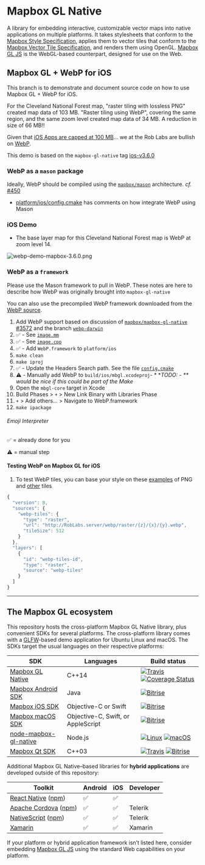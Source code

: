 # Mapbox GL Native

A library for embedding interactive, customizable vector maps into native applications on multiple platforms. It takes stylesheets that conform to the [Mapbox Style Specification](https://github.com/mapbox/mapbox-gl-style-spec/), applies them to vector tiles that conform to the [Mapbox Vector Tile Specification](https://github.com/mapbox/vector-tile-spec), and renders them using OpenGL. [Mapbox GL JS](https://github.com/mapbox/mapbox-gl-js) is the WebGL-based counterpart, designed for use on the Web.

## Mapbox GL + WebP for iOS

This branch is to demonstrate and document source code on how to use Mapbox GL + WebP for iOS.

For the Cleveland National Forest map, "raster tiling with lossless PNG" created map data of 103 MB.  "Raster tiling using WebP", covering the same region, and the same zoom level created map data of 34 MB.  A reduction in size of 66 MB!!

Given that [iOS Apps are capped at 100 MB](https://developer.apple.com/library/content/documentation/LanguagesUtilities/Conceptual/iTunesConnect_Guide/Chapters/SubmittingTheApp.html)... we at the Rob Labs are bullish on [WebP](http://RobLabs.com/webp).


This demo is based on the `mapbox-gl-native` tag  [ios-v3.6.0](https://github.com/mapbox/mapbox-gl-native/tree/ios-v3.6.0)

### WebP as a `mason` package

Ideally, WebP should be compiled using the [`mapbox/mason`](https://github.com/mapbox/mason) architecture.  *cf.* [#450](https://github.com/mapbox/mason/issues/450)

*  [platform/ios/config.cmake](platform/ios/config.cmake#L4) has comments on how integrate WebP using Mason

### iOS Demo

* The base layer map for this Cleveland National Forest map is WebP at zoom level 14.

![webp-demo-mapbox-3.6.0.png](http://www.roblabs.com/assets/img/1970-01-01-webp-webp-demo-mapbox-3.6.0.png)

### WebP as a `framework`

Please use the Mason framework to pull in WebP.  These notes are here to describe how WebP was originally brought into `mapbox-gl-native`

You can also use the precompiled WebP framework downloaded from the [WebP source](https://developers.google.com/speed/webp/download).

1. Add WebP support based on discussion of [`mapbox/mapbox-gl-native` #3572](https://github.com/mapbox/mapbox-gl-native/issues/3572) and the branch [`webp-darwin`](https://github.com/mapbox/mapbox-gl-native/tree/webp-darwin)
  1. ✅ - See   [`image.mm`](platform/darwin/src/image.mm)
  1. ✅ - See  [`image.cpp`](platform/default/image.cpp)
1. ✅ - Add `WebP.framework` to `platform/ios`
1. `make clean`
1. `make iproj`
1. ✅ - Update the Headers Search path.  See the file  [`config.cmake`](platform/ios/config.cmake#L87)
1. ⚠️ - Manually add WebP to `build/ios/mbgl.xcodeproj`- * **TODO: - ** would be nice if this could be part of the Make*
  1. Open the `mbgl-core` target in Xcode
  1. Build Phases > `+` > New Link Binary with Libraries Phase
  1. `+` > Add others... > Navigate to WebP.framework
1. `make ipackage`

###### Emoji Interpreter

✅ = already done for you

⚠️ = manual step

#### Testing WebP on Mapbox GL for iOS

1. To test WebP tiles, you can base your style on these [examples](https://www.mapbox.com/ios-sdk/api/3.6.0/tile-url-templates.html) of PNG and [other](https://www.mapbox.com/mapbox-gl-js/example/third-party/) tiles

``` javascript
{
  "version": 8,
  "sources": {
    "webp-tiles": {
      "type": "raster",
      "url": "http://RobLabs.server/webp/raster/{z}/{x}/{y}.webp",
      "tileSize": 512
    }
  },
  "layers": [
    {
      "id": "webp-tiles-id",
      "type": "raster",
      "source": "webp-tiles"
    }
  ]
}
```
-----

## The Mapbox GL ecosystem

This repository hosts the cross-platform Mapbox GL Native library, plus convenient SDKs for several platforms. The cross-platform library comes with a [GLFW](https://github.com/glfw/glfw)-based demo application for Ubuntu Linux and macOS. The SDKs target the usual languages on their respective platforms:

| SDK                                     | Languages                          | Build status                             |
| --------------------------------------- | ---------------------------------- | ---------------------------------------- |
| [Mapbox GL Native](INSTALL.md)          | C++14                              | [![Travis](https://travis-ci.org/mapbox/mapbox-gl-native.svg?branch=master)](https://travis-ci.org/mapbox/mapbox-gl-native/builds) [![Coverage Status](https://coveralls.io/repos/github/mapbox/mapbox-gl-native/badge.svg?branch=master)](https://coveralls.io/github/mapbox/mapbox-gl-native?branch=master) |
| [Mapbox Android SDK](platform/android/) | Java                               | [![Bitrise](https://www.bitrise.io/app/79cdcbdc42de4303.svg?token=_InPF8bII6W7J6kFr-L8QQ&branch=master)](https://www.bitrise.io/app/79cdcbdc42de4303) |
| [Mapbox iOS SDK](platform/ios/)         | Objective-C or Swift               | [![Bitrise](https://www.bitrise.io/app/7514e4cf3da2cc57.svg?token=OwqZE5rSBR9MVWNr_lf4sA&branch=master)](https://www.bitrise.io/app/7514e4cf3da2cc57) |
| [Mapbox macOS SDK](platform/macos/)     | Objective-C, Swift, or AppleScript | [![Bitrise](https://www.bitrise.io/app/155ef7da24b38dcd.svg?token=4KSOw_gd6WxTnvGE2rMttg&branch=master)](https://www.bitrise.io/app/155ef7da24b38dcd) |
| [node-mapbox-gl-native](platform/node/) | Node.js                            | [![Linux](https://travis-ci.org/mapbox/mapbox-gl-native.svg?branch=master)](https://travis-ci.org/mapbox/mapbox-gl-native/builds) [![macOS](https://www.bitrise.io/app/55e3a9bf71202106.svg?token=5qf5ZUcKVN3LDnHhW7rO0w)](https://www.bitrise.io/app/55e3a9bf71202106) |
| [Mapbox Qt SDK](platform/qt)            | C++03                              | [![Travis](https://travis-ci.org/mapbox/mapbox-gl-native.svg?branch=master)](https://travis-ci.org/mapbox/mapbox-gl-native/builds) [![Bitrise](https://www.bitrise.io/app/96cfbc97e0245c22.svg?token=GxsqIOGPXhn0F23sSVSsYA&branch=master)](https://www.bitrise.io/app/96cfbc97e0245c22) |

Additional Mapbox GL Native–based libraries for **hybrid applications** are developed outside of this repository:

| Toolkit                                  | Android | iOS | Developer   |
| ---------------------------------------- | --------|-----|------------ |
| [React Native](https://github.com/mapbox/react-native-mapbox-gl/) ([npm](https://www.npmjs.com/package/react-native-mapbox-gl)) | :white_check_mark: | :white_check_mark: |  |
| [Apache Cordova](http://plugins.telerik.com/cordova/plugin/mapbox/) ([npm](https://www.npmjs.com/package/cordova-plugin-mapbox)) | :white_check_mark: | :white_check_mark: | Telerik |
| [NativeScript](http://plugins.telerik.com/nativescript/plugin/mapbox/) ([npm](https://www.npmjs.com/package/nativescript-mapbox/)) | :white_check_mark: | :white_check_mark: | Telerik |
| [Xamarin](https://components.xamarin.com/view/mapboxsdk/) | :white_check_mark: | :white_check_mark: | Xamarin |

If your platform or hybrid application framework isn’t listed here, consider embedding [Mapbox GL JS](https://github.com/mapbox/mapbox-gl-js) using the standard Web capabilities on your platform.
